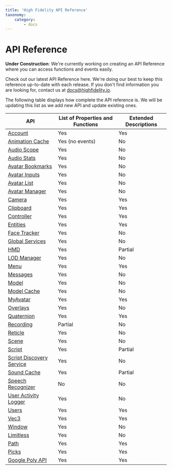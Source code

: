 ```yaml
---
title: 'High Fidelity API Reference'
taxonomy:
    category:
        - docs
---
```


### 

# API Reference

**Under Construction**: We're currently working on creating an API Reference where you can access functions and events easily. 

Check out our latest API Reference here. We're doing our best to keep this reference up-to-date with each release. If you don't find information you are looking for, contact us at [docs@highfidelity.io](mailto:docs@highfidelity.io). 





The following table displays how complete the API reference is. We will be updating this list as we add new API and update existing ones. 

| API                      | List of Properties and Functions | Extended Descriptions |
| ------------------------ | -------------------------------- | --------------------- |
| [Account](https://docs.highfidelity.com/api-reference/account)                  | Yes                              | Yes                    |
| [Animation Cache](https://docs.highfidelity.com/api-reference/animation-cache)          | Yes (no events)                  | No                    |
| [Audio Scope](https://docs.highfidelity.com/api-reference/audio-scope)              | Yes                              | No                    |
| [Audio Stats](https://docs.highfidelity.com/api-reference/audio-stats)              | Yes                              | No                    |
| [Avatar Bookmarks](https://docs.highfidelity.com/api-reference/avatar-bookmark)          | Yes                              | No                    |
| [Avatar Inputs](https://docs.highfidelity.com/api-reference/avatar-inputs)            | Yes                              | No                    |
| [Avatar List](https://docs.highfidelity.com/api-reference/avatar-list)              | Yes                              | No                    |
| [Avatar Manager](https://docs.highfidelity.com/api-reference/avatar-manager)           | Yes                              | No                    |
| [Camera](https://docs.highfidelity.com/api-reference/camera)                   | Yes                              | Yes                   |
| [Clipboard](https://docs.highfidelity.com/api-reference/clipboard)                | Yes                              | Yes                    |
| [Controller](https://docs.highfidelity.com/api-reference/controller)               | Yes                              | Yes                   |
| [Entities](https://docs.highfidelity.com/api-reference/entities)                 | Yes                              | Yes                   |
| [Face Tracker](https://docs.highfidelity.com/api-reference/face-tracker)             | Yes                              | No                    |
| [Global Services](https://docs.highfidelity.com/api-reference/global-services)          | Yes                              | No                    |
| [HMD](https://docs.highfidelity.com/api-reference/hmd)                      | Yes                              | Partial                            |
| [LOD Manager](https://docs.highfidelity.com/api-reference/lod)              | Yes                              | No                    |
| [Menu](https://docs.highfidelity.com/api-reference/menu)                     | Yes                              | Yes                   |
| [Messages](https://docs.highfidelity.com/api-reference/messages)                 | Yes                              | No                    |
| [Model](https://docs.highfidelity.com/api-reference/model)                    | Yes                              | No                    |
| [Model Cache](https://docs.highfidelity.com/api-reference/model-cache)              | Yes                              | No                    |
| [MyAvatar](https://docs.highfidelity.com/api-reference/myavatar)                 | Yes                              | Yes                   |
| [Overlays](https://docs.highfidelity.com/api-reference/overlays)                 | Yes                              | No                    |
| [Quaternion](https://docs.highfidelity.com/api-reference/quat)               | Yes                              | Yes                   |
| [Recording](https://docs.highfidelity.com/api-reference/recording)                | Partial                          | No                    |
| [Reticle](https://docs.highfidelity.com/api-reference/reticle)                  | Yes                              | No                    |
| [Scene](https://docs.highfidelity.com/api-reference/scene)                    | Yes                              | No                    |
| [Script](https://docs.highfidelity.com/api-reference/script)                   | Yes                              | Partial               |
| [Script Discovery Service](https://docs.highfidelity.com/api-reference/script-discovery-service) | Yes                              | No                    |
| [Sound Cache](https://docs.highfidelity.com/api-reference/sound-cache)                    | Yes                              | Partial               |
| [Speech Recognizer](https://docs.highfidelity.com/api-reference/speech-recognizer)        | No                               | No                    |
| [User Activity Logger](https://docs.highfidelity.com/api-reference/user-activity-logger)     | Yes                              | No                    |
| [Users](https://docs.highfidelity.com/api-reference/users)                    | Yes                              | Yes                   |
| [Vec3](https://docs.highfidelity.com/api-reference/vec3)                     | Yes                              | Yes                   |
| [Window](https://docs.highfidelity.com/api-reference/window)                   | Yes                              | No                    |
| [Limitless](https://docs.highfidelity.com/api-reference/limitless)                   | Yes                              | No                    |
| [Path](https://docs.highfidelity.com/api-reference/path)                  | Yes                              | Yes                    |
| [Picks](https://docs.highfidelity.com/api-reference/picks)                   | Yes                              | Yes                    |
| [Google Poly API](https://docs.highfidelity.com/api-reference/google-poly-api)| Yes| Yes| 
